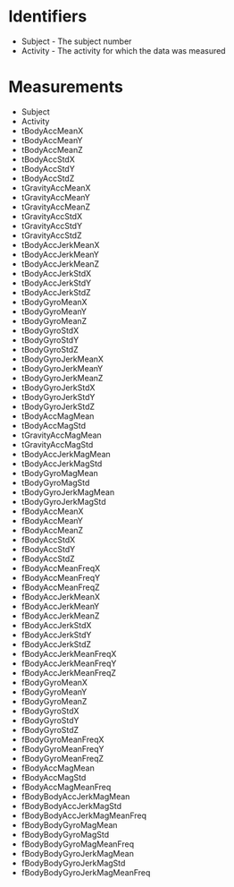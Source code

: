 # Identifiers
* Subject - The subject number
* Activity - The activity for which the data was measured

# Measurements
* Subject 
* Activity 
* tBodyAccMeanX 
* tBodyAccMeanY 
* tBodyAccMeanZ 
* tBodyAccStdX 
* tBodyAccStdY 
* tBodyAccStdZ 
* tGravityAccMeanX 
* tGravityAccMeanY 
* tGravityAccMeanZ 
* tGravityAccStdX 
* tGravityAccStdY 
* tGravityAccStdZ
* tBodyAccJerkMeanX 
* tBodyAccJerkMeanY 
* tBodyAccJerkMeanZ 
* tBodyAccJerkStdX 
* tBodyAccJerkStdY 
* tBodyAccJerkStdZ 
* tBodyGyroMeanX 
* tBodyGyroMeanY 
* tBodyGyroMeanZ 
* tBodyGyroStdX 
* tBodyGyroStdY 
* tBodyGyroStdZ 
* tBodyGyroJerkMeanX 
* tBodyGyroJerkMeanY 
* tBodyGyroJerkMeanZ 
* tBodyGyroJerkStdX 
* tBodyGyroJerkStdY 
* tBodyGyroJerkStdZ 
* tBodyAccMagMean 
* tBodyAccMagStd 
* tGravityAccMagMean 
* tGravityAccMagStd 
* tBodyAccJerkMagMean 
* tBodyAccJerkMagStd 
* tBodyGyroMagMean 
* tBodyGyroMagStd 
* tBodyGyroJerkMagMean 
* tBodyGyroJerkMagStd 
* fBodyAccMeanX 
* fBodyAccMeanY 
* fBodyAccMeanZ 
* fBodyAccStdX 
* fBodyAccStdY 
* fBodyAccStdZ 
* fBodyAccMeanFreqX 
* fBodyAccMeanFreqY 
* fBodyAccMeanFreqZ 
* fBodyAccJerkMeanX 
* fBodyAccJerkMeanY 
* fBodyAccJerkMeanZ 
* fBodyAccJerkStdX 
* fBodyAccJerkStdY 
* fBodyAccJerkStdZ 
* fBodyAccJerkMeanFreqX 
* fBodyAccJerkMeanFreqY 
* fBodyAccJerkMeanFreqZ 
* fBodyGyroMeanX 
* fBodyGyroMeanY 
* fBodyGyroMeanZ 
* fBodyGyroStdX 
* fBodyGyroStdY 
* fBodyGyroStdZ 
* fBodyGyroMeanFreqX 
* fBodyGyroMeanFreqY 
* fBodyGyroMeanFreqZ 
* fBodyAccMagMean 
* fBodyAccMagStd 
* fBodyAccMagMeanFreq 
* fBodyBodyAccJerkMagMean 
* fBodyBodyAccJerkMagStd 
* fBodyBodyAccJerkMagMeanFreq 
* fBodyBodyGyroMagMean 
* fBodyBodyGyroMagStd 
* fBodyBodyGyroMagMeanFreq 
* fBodyBodyGyroJerkMagMean 
* fBodyBodyGyroJerkMagStd 
* fBodyBodyGyroJerkMagMeanFreq
